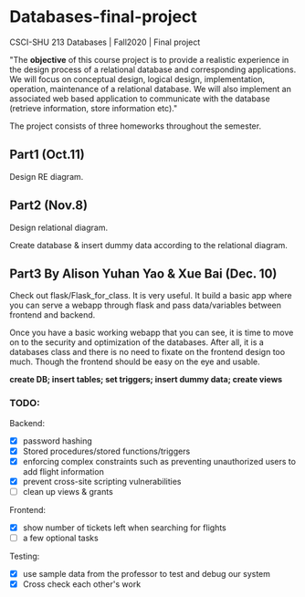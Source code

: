 # Databases-final-project

CSCI-SHU 213 Databases | Fall2020 | Final project

"The **objective** of this course project is to provide a realistic experience in the design process of a relational database and corresponding applications. We will focus on conceptual design, logical design, implementation, operation, maintenance of a relational database. We will also implement an associated web based application to communicate with the database (retrieve information, store information etc)."

The project consists of three homeworks throughout the semester.

## Part1 (Oct.11)

Design RE diagram.

## Part2 (Nov.8)

Design relational diagram.

Create database & insert dummy data according to the relational diagram.

## Part3 **By Alison Yuhan Yao & Xue Bai** (Dec. 10)

Check out flask/Flask_for_class. It is very useful. It build a basic app where you can serve a webapp through flask and pass data/variables between frontend and backend.

Once you have a basic working webapp that you can see, it is time to move on to the security and optimization of the databases. After all, it is a databases class and there is no need to fixate on the frontend design too much. Though the frontend should be easy on the eye and usable.

**create DB; insert tables; set triggers; insert dummy data; create views**

### TODO:

Backend:

- [x] password hashing
- [x] Stored procedures/stored functions/triggers
- [x] enforcing complex constraints such as preventing unauthorized users to add flight information
- [x] prevent cross-site scripting vulnerabilities
- [ ] clean up views & grants

Frontend:

- [x] show number of tickets left when searching for flights
- [ ] a few optional tasks

Testing:

- [x] use sample data from the professor to test and debug our system
- [x] Cross check each other's work
